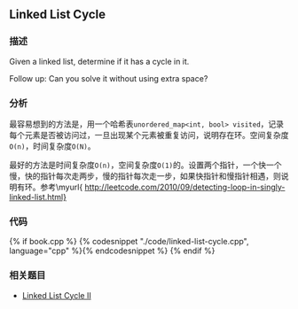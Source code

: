 ## Linked List Cycle


### 描述

Given a linked list, determine if it has a cycle in it.

Follow up:
Can you solve it without using extra space?


### 分析

最容易想到的方法是，用一个哈希表`unordered_map<int, bool> visited`，记录每个元素是否被访问过，一旦出现某个元素被重复访问，说明存在环。空间复杂度`O(n)`，时间复杂度`O(N)`。

最好的方法是时间复杂度`O(n)`，空间复杂度`O(1)`的。设置两个指针，一个快一个慢，快的指针每次走两步，慢的指针每次走一步，如果快指针和慢指针相遇，则说明有环。参考\myurl{ http://leetcode.com/2010/09/detecting-loop-in-singly-linked-list.html}


### 代码

{% if book.cpp %}
  {% codesnippet "./code/linked-list-cycle.cpp", language="cpp" %}{% endcodesnippet %}
{% endif %}


### 相关题目

* [Linked List Cycle II](linked-list-cycle-ii.md)
